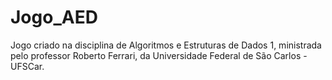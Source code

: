 # Jogo_AED
Jogo criado na disciplina de Algoritmos e Estruturas de Dados 1, ministrada pelo professor Roberto Ferrari, da Universidade Federal de São Carlos - UFSCar.

